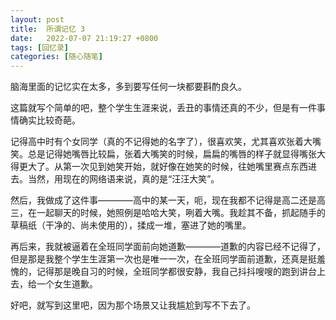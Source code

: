 ```yaml
---
layout: post
title:  所谓记忆 3
date:   2022-07-07 21:19:27 +0800
tags: [回忆录]
categories: [随心随笔]
---
```


脑海里面的记忆实在太多，多到要写任何一块都要斟酌良久。

这篇就写个简单的吧，整个学生生涯来说，丢丑的事情还真的不少，但是有一件事情确实比较奇葩。

记得高中时有个女同学（真的不记得她的名字了），很喜欢笑，尤其喜欢张着大嘴笑。总是记得她嘴唇比较扁，张着大嘴笑的时候，扁扁的嘴唇的样子就显得嘴张大得更大了。从第一次见到她笑开始，就好像在她笑的时候，往她嘴里赛点东西进去。当然，用现在的网络语来说，真的是“汪汪大笑”。

然后，我做成了这件事————高中的某一天，呃，现在我都不记得是高二还是高三，在一起聊天的时候，她照例是哈哈大笑，咧着大嘴。我趁其不备，抓起随手的草稿纸（干净的、尚未使用的），揉成一堆，塞进了她的嘴里。

再后来，我就被逼着在全班同学面前向她道歉————道歉的内容已经不记得了，但是那是我整个学生生涯第一次也是唯一一次，在全班同学面前道歉，还真是挺羞愧的，记得那是晚自习的时候，全班同学都很安静，我自己抖抖嗖嗖的跑到讲台上去，给一个女生道歉。

好吧，就写到这里吧，因为那个场景又让我尴尬到写不下去了。
